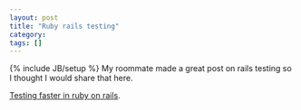 ```yaml
---
layout: post
title: "Ruby rails testing"
category:
tags: []
---
```

{% include JB/setup %}
My roommate made a great post on rails testing so I thought I would share that here.

<A href="http://blog.pretheory.com/arch/2007/06/adventures_in_testing_part_i_r.php">Testing faster in ruby on rails</a>.